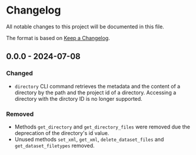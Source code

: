 # Changelog

All notable changes to this project will be documented in this file.

The format is based on [Keep a Changelog](https://keepachangelog.com/en/1.1.0/).

## 0.0.0 - 2024-07-08

### Changed

- `directory` CLI command retrieves the metadata and the content of a directory by the path and the project id of a directory. Accessing a directory with the dirctory ID is no longer supported.

### Removed

- Methods `get_directory` and `get_directory_files` were removed due the deprecation of the directory's id value.
- Unused methods `set_xml`, `get_xml`, `delete_dataset_files` and `get_dataset_filetypes` removed.